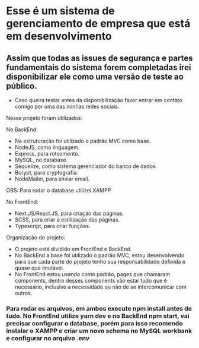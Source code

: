 # Esse é um sistema de gerenciamento de empresa que está em desenvolvimento

## Assim que todas as issues de segurança e partes fundamentais do sistema forem completadas irei disponibilizar ele como uma versão de teste ao público.

 - Caso queira testar antes da disponibilização favor entrar em contato comigo por uma das minhas redes sociais.

Nesse projeto foram utilizados:

No BackEnd:
- Na estruturação foi utilizado o padrão MVC como base.
- NodeJS, como linguagem.
- Express, para roteamento.
- MySQL, no database.
- Sequelize, como sistema gerenciador do banco de dados.
- Bcrypt, para cryptografia.
- NodeMailer, para enviar email.

OBS: Para rodar o database utilizei XAMPP

No FrontEnd:
- Next.JS/React.JS, para criação das páginas.
- SCSS, para criar a estilização das páginas.
- Typescript, para criar funções.

Organização do projeto:
- O projeto está dividido em FrontEnd e BackEnd.
- No BackEnd a base foi utilizado o padrão MVC, estou desenvolvendo para que cada parte do projeto tenho sua responsabilidade definida e quase que imutável.
- No FrontEnd estou usando como padrão, pages que chamaram components, dentro desses components vão estar tudo que é necessário, inclusive  a necessidade ou não de se intercomunicar com outros.

### Para rodar os arquivos, em ambos execute npm install antes de tudo. No FrontEnd utilize yarn dev e no BackEnd npm start, vai precisar configurar o database, porém para isso recomendo instalar o XAMPP e criar um novo schema no MySQL workbank e configurar no arquivo .env
